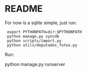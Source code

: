 README
======


For now is a sqlite simple, just run:


     export PYTHONPATH=dir:$PYTHONPATH
     python manage.py syncdb
     python scripts/import.py
     python utils/deputados_fotos.py


Run:

 python manage.py runserver
